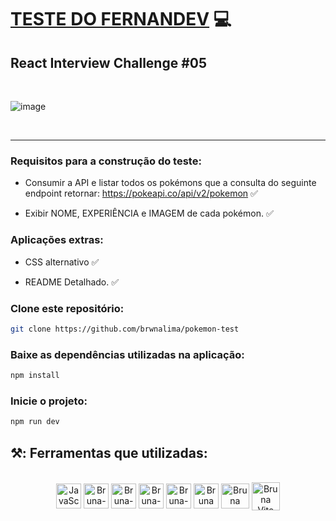 # [TESTE DO FERNANDEV](https://www.youtube.com/watch?v=CnWRFjt5t-Q&list=PLKjZ4rKrjdfDP66XrRHaj9romVjhyUSpn&index=4) 💻

## React Interview Challenge #05

<br>

![image](https://user-images.githubusercontent.com/112510971/233846003-aa7928bd-6222-4eb9-8b8b-f3175ba84f3b.png)

<br>

<hr> 

### Requisitos para a construção do teste:

* Consumir a API e listar todos os pokémons que a consulta do seguinte endpoint retornar: https://pokeapi.co/api/v2/pokemon ✅ </p> 
* Exibir NOME, EXPERIÊNCIA e IMAGEM de cada pokémon. ✅</p>

### Aplicações extras:

* CSS alternativo ✅</p> 
* README Detalhado. ✅</p>

### Clone este repositório:

```bash 
git clone https://github.com/brwnalima/pokemon-test
```

### Baixe as dependências utilizadas na aplicação:

```bash 
npm install
```

### Inicie o projeto:

```bash 
npm run dev
```

## ⚒️: Ferramentas que utilizadas:

</div>


 <div style="display: inline_block" align = "center"><br>

  <img align="center" alt="JavaScript" height="40" width="40" src="https://cdn.jsdelivr.net/gh/devicons/devicon/icons/javascript/javascript-original.svg" />
  <img align="center" alt="Bruna-Git" height="40" width="40" src="https://git-scm.com/images/logos/downloads/Git-Icon-1788C.png" />
  <img align="center" alt="Bruna-HTML" height="40" width="40" src="https://cdn.jsdelivr.net/gh/devicons/devicon/icons/html5/html5-original.svg" />
  <img align="center" alt="Bruna-CSS" height="40" width="40" src="https://cdn.jsdelivr.net/gh/devicons/devicon/icons/css3/css3-original.svg"/>
  <img align="center" alt="Bruna-GitHub" height="40" width="40" src="https://cdn-icons-png.flaticon.com/512/25/25231.png" />
  <img align="center" alt="Bruna VsCode " height="40" width="40" src="https://cdn.icon-icons.com/icons2/2107/PNG/512/file_type_vscode_icon_130084.png" />
  <img align="center" alt="Bruna React " height="40" width="45" src="https://upload.wikimedia.org/wikipedia/commons/thumb/a/a7/React-icon.svg/2300px-React-icon.svg.png" />
  <img align="center" alt="Bruna Vite" height="45" width="45" src="https://cdn.worldvectorlogo.com/logos/vitejs.svg" />
            
</div>
